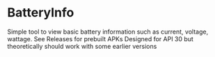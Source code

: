 # BatteryInfo
Simple tool to view basic battery information such as current, voltage, wattage.
See Releases for prebuilt APKs
Designed for API 30 but theoretically should work with some earlier versions
